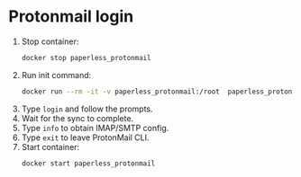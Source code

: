 # Protonmail login

1. Stop container:
   ```bash
   docker stop paperless_protonmail
   ```
2. Run init command:
   ```bash
   docker run --rm -it -v paperless_protonmail:/root  paperless_protonmail init
   ```
3. Type `login` and follow the prompts.
4. Wait for the sync to complete.
5. Type `info` to obtain IMAP/SMTP config.
6. Type `exit` to leave ProtonMail CLI.
7. Start container:
   ```bash
   docker start paperless_protonmail
   ```
